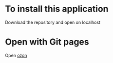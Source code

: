 # To install this application

Download the repository and open on localhost

 # Open with Git pages

Open [ozon](https://mrbushik.github.io/ozon/) 
